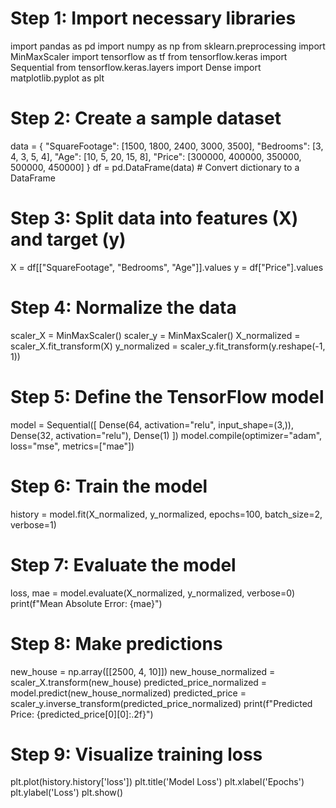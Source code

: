 
# Step 1: Import necessary libraries
import pandas as pd
import numpy as np
from sklearn.preprocessing import MinMaxScaler
import tensorflow as tf
from tensorflow.keras import Sequential
from tensorflow.keras.layers import Dense
import matplotlib.pyplot as plt

# Step 2: Create a sample dataset
data = {
    "SquareFootage": [1500, 1800, 2400, 3000, 3500],
    "Bedrooms": [3, 4, 3, 5, 4],
    "Age": [10, 5, 20, 15, 8],
    "Price": [300000, 400000, 350000, 500000, 450000]
}
df = pd.DataFrame(data)  # Convert dictionary to a DataFrame

# Step 3: Split data into features (X) and target (y)
X = df[["SquareFootage", "Bedrooms", "Age"]].values
y = df["Price"].values

# Step 4: Normalize the data
scaler_X = MinMaxScaler()
scaler_y = MinMaxScaler()
X_normalized = scaler_X.fit_transform(X)
y_normalized = scaler_y.fit_transform(y.reshape(-1, 1))

# Step 5: Define the TensorFlow model
model = Sequential([
Dense(64, activation="relu", input_shape=(3,)),
    Dense(32, activation="relu"),
    Dense(1)
])
model.compile(optimizer="adam", loss="mse", metrics=["mae"])

# Step 6: Train the model
history = model.fit(X_normalized, y_normalized, epochs=100, batch_size=2, verbose=1)

# Step 7: Evaluate the model
loss, mae = model.evaluate(X_normalized, y_normalized, verbose=0)
print(f"Mean Absolute Error: {mae}")

# Step 8: Make predictions
new_house = np.array([[2500, 4, 10]])
new_house_normalized = scaler_X.transform(new_house)
predicted_price_normalized = model.predict(new_house_normalized)
predicted_price = scaler_y.inverse_transform(predicted_price_normalized)
print(f"Predicted Price: {predicted_price[0][0]:.2f}")

# Step 9: Visualize training loss
plt.plot(history.history['loss'])
plt.title('Model Loss')
plt.xlabel('Epochs')
plt.ylabel('Loss')
plt.show()
